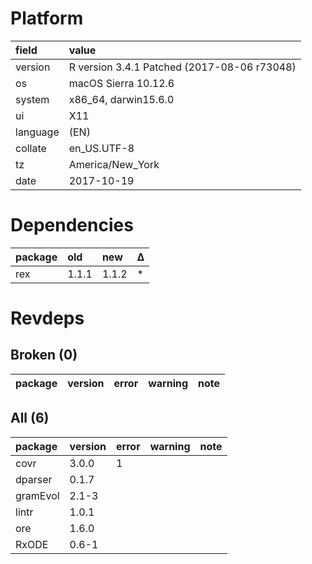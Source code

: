 # Platform

|field    |value                                       |
|:--------|:-------------------------------------------|
|version  |R version 3.4.1 Patched (2017-08-06 r73048) |
|os       |macOS Sierra 10.12.6                        |
|system   |x86_64, darwin15.6.0                        |
|ui       |X11                                         |
|language |(EN)                                        |
|collate  |en_US.UTF-8                                 |
|tz       |America/New_York                            |
|date     |2017-10-19                                  |

# Dependencies

|package |old   |new   |Δ  |
|:-------|:-----|:-----|:--|
|rex     |1.1.1 |1.1.2 |*  |

# Revdeps

## Broken (0)

|package |version |error |warning |note |
|:-------|:-------|:-----|:-------|:----|

## All (6)

|package  |version |error |warning |note |
|:--------|:-------|:-----|:-------|:----|
|covr     |3.0.0   |1     |        |     |
|dparser  |0.1.7   |      |        |     |
|gramEvol |2.1-3   |      |        |     |
|lintr    |1.0.1   |      |        |     |
|ore      |1.6.0   |      |        |     |
|RxODE    |0.6-1   |      |        |     |

